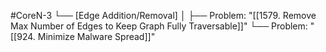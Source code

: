 #CoreN-3
└── [Edge Addition/Removal]
    │
    ├── Problem: "[[1579. Remove Max Number of Edges to Keep Graph Fully Traversable]]"
    └── Problem: "[[924. Minimize Malware Spread]]"